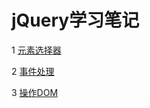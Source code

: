 # jQuery学习笔记

1 [元素选择器](https://github.com/luofengmacheng/web_learning/blob/master/jQuery/selector.md)

2 [事件处理](https://github.com/luofengmacheng/web_learning/blob/master/jQuery/handle_event.md)

3 [操作DOM](https://github.com/luofengmacheng/web_learning/blob/master/jQuery/operate_dom.md)